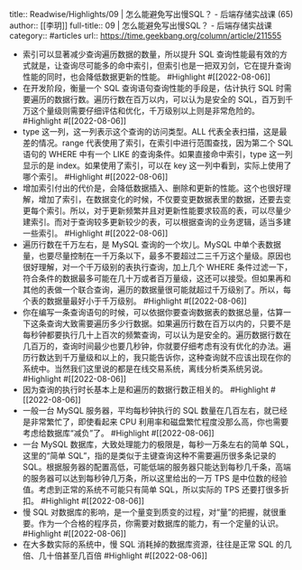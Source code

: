 title:: Readwise/Highlights/09 | 怎么能避免写出慢SQL？ - 后端存储实战课 (65)
author:: [[李玥]]
full-title:: 09 | 怎么能避免写出慢SQL？ - 后端存储实战课
category:: #articles
url:: https://time.geekbang.org/column/article/211555

- 索引可以显著减少查询遍历数据的数量，所以提升 SQL 查询性能最有效的方式就是，让查询尽可能多的命中索引，但索引也是一把双刃剑，它在提升查询性能的同时，也会降低数据更新的性能。 #Highlight #[[2022-08-06]]
- 在开发阶段，衡量一个 SQL 查询语句查询性能的手段是，估计执行 SQL 时需要遍历的数据行数。遍历行数在百万以内，可以认为是安全的 SQL，百万到千万这个量级则需要仔细评估和优化，千万级别以上则是非常危险的。 #Highlight #[[2022-08-06]]
- type 这一列，这一列表示这个查询的访问类型。ALL 代表全表扫描，这是最差的情况。range 代表使用了索引，在索引中进行范围查找，因为第二个 SQL 语句的 WHERE 中有一个 LIKE 的查询条件。如果直接命中索引，type 这一列显示的是 index。如果使用了索引，可以在 key 这一列中看到，实际上使用了哪个索引。 #Highlight #[[2022-08-06]]
- 增加索引付出的代价是，会降低数据插入、删除和更新的性能。这个也很好理解，增加了索引，在数据变化的时候，不仅要变更数据表里的数据，还要去变更每个索引。所以，对于更新频繁并且对更新性能要求较高的表，可以尽量少建索引。而对于查询较多更新较少的表，可以根据查询的业务逻辑，适当多建一些索引。 #Highlight #[[2022-08-06]]
- 遍历行数在千万左右，是 MySQL 查询的一个坎儿。MySQL 中单个表数据量，也要尽量控制在一千万条以下，最多不要超过二三千万这个量级。原因也很好理解，对一个千万级别的表执行查询，加上几个 WHERE 条件过滤一下，符合条件的数据最多可能在几十万或者百万量级，这还可以接受。但如果再和其他的表做一个联合查询，遍历的数据量很可能就超过千万级别了。所以，每个表的数据量最好小于千万级别。 #Highlight #[[2022-08-06]]
- 你在编写一条查询语句的时候，可以依据你要查询数据表的数据总量，估算一下这条查询大致需要遍历多少行数据。如果遍历行数在百万以内的，只要不是每秒钟都要执行几十上百次的频繁查询，可以认为是安全的。遍历数据行数在几百万的，查询时间最少也要几秒钟，你就要仔细考虑有没有优化的办法。遍历行数达到千万量级和以上的，我只能告诉你，这种查询就不应该出现在你的系统中。当然我们这里说的都是在线交易系统，离线分析类系统另说。 #Highlight #[[2022-08-06]]
- 因为查询的执行时长基本上是和遍历的数据行数正相关的。 #Highlight #[[2022-08-06]]
- 一般一台 MySQL 服务器，平均每秒钟执行的 SQL 数量在几百左右，就已经是非常繁忙了，即使看起来 CPU 利用率和磁盘繁忙程度没那么高，你也需要考虑给数据库“减负”了。 #Highlight #[[2022-08-06]]
- 一台 MySQL 数据库，大致处理能力的极限是，每秒一万条左右的简单 SQL，这里的“简单 SQL”，指的是类似于主键查询这种不需要遍历很多条记录的 SQL。根据服务器的配置高低，可能低端的服务器只能达到每秒几千条，高端的服务器可以达到每秒钟几万条，所以这里给出的一万 TPS 是中位数的经验值。考虑到正常的系统不可能只有简单 SQL，所以实际的 TPS 还要打很多折扣。 #Highlight #[[2022-08-06]]
- 慢 SQL 对数据库的影响，是一个量变到质变的过程，对“量”的把握，就很重要。作为一个合格的程序员，你需要对数据库的能力，有一个定量的认识。 #Highlight #[[2022-08-06]]
- 在大多数实际的系统中，慢 SQL 消耗掉的数据库资源，往往是正常 SQL 的几倍、几十倍甚至几百倍 #Highlight #[[2022-08-06]]